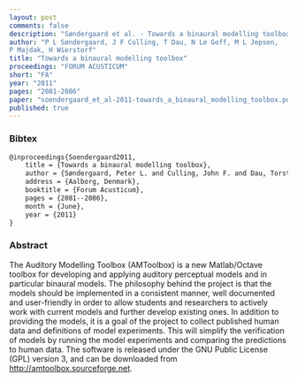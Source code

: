 ```yaml
---
layout: post
comments: false
description: "Søndergaard et al. - Towards a binaural modelling toolbox"
author: "P L Søndergaard, J F Culling, T Dau, N Le Goff, M L Jepsen,
P Majdak, H Wierstorf"
title: "Towards a binaural modelling toolbox"
proceedings: "FORUM ACUSTICUM"
short: "FA"
year: "2011"
pages: "2081-2086"
paper: "soendergaard_et_al-2011-towards_a_binaural_modelling_toolbox.pdf"
published: true
---
```


### Bibtex

```latex
@inproceedings{Soendergaard2011,
    title = {Towards a binaural modelling toolbox},
    author = {Søndergaard, Peter L. and Culling, John F. and Dau, Torsten and Le Goff, Nicolas and Jepsen, Morten L. and Majdak, Piotr and Wierstorf, Hagen},
    address = {Aalborg, Denmark},
    booktitle = {Forum Acusticum},
    pages = {2081--2086},
    month = {June},
    year = {2011}
}
```

### Abstract

The Auditory Modelling Toolbox (AMToolbox) is a new Matlab/Octave toolbox for
developing and applying auditory perceptual models and in particular binaural
models. The philosophy behind the project is that the models should be
implemented in a consistent manner, well documented and user-friendly in order
to allow students and researchers to actively work with current models and
further develop existing ones. In addition to providing the models, it is a goal
of the project to collect published human data and definitions of model
experiments. This will simplify the verification of models by running the model
experiments and comparing the predictions to human data. The software is
released under the GNU Public License (GPL) version 3, and can be downloaded
from http://amtoolbox.sourceforge.net.
